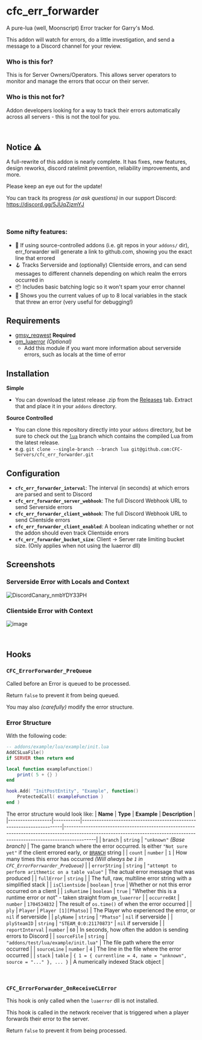 # cfc_err_forwarder
A pure-lua (well, Moonscript) Error tracker for Garry's Mod.

This addon will watch for errors, do a little investigation, and send a message to a Discord channel for your review.

### Who is this for?
This is for Server Owners/Operators. This allows server operators to monitor and manage the errors that occur on their server.

### Who is this **not** for?
Addon developers looking for a way to track their errors automatically across all servers - this is not the tool for you.

<br>

## Notice ⚠️
A full-rewrite of this addon is nearly complete. It has fixes, new features, design reworks, discord ratelimit prevention, reliability improvements, and more.

Please keep an eye out for the update!

You can track its progress _(or ask questions)_ in our support Discord: https://discord.gg/5JUqZjzmYJ

<br>

### Some nifty features:
 - 🧠 If using source-controlled addons (i.e. git repos in your `addons/` dir), err_forwarder will generate a link to github.com, showing you the exact line that errored
 - 🪝 Tracks Serverside and (optionally) Clientside errors, and can send messages to different channels depending on which realm the errors occurred in
 - 📦 Includes basic batching logic so it won't spam your error channel
 - 🔎 Shows you the current values of up to 8 local variables in the stack that threw an error (very useful for debugging!)

## Requirements
 - [gmsv_reqwest](https://github.com/WilliamVenner/gmsv_reqwest) **Required**
 - [gm_luaerror](https://github.com/danielga/gm_luaerror) _(Optional)_
    - Add this module if you want more information about serverside errors, such as locals at the time of error


## Installation
**Simple**
 - You can download the latest release .zip from the [Releases](https://github.com/CFC-Servers/cfc_err_forwarder/releases) tab. Extract that and place it in your `addons` directory.

**Source Controlled**
 - You can clone this repository directly into your `addons` directory, but be sure to check out the [`lua`](https://github.com/CFC-Servers/cfc_err_forwarder/tree/lua) branch which contains the compiled Lua from the latest release.
 - e.g. ``` git clone --single-branch --branch lua git@github.com:CFC-Servers/cfc_err_forwarder.git ```


## Configuration
 - **`cfc_err_forwarder_interval`**: The interval (in seconds) at which errors are parsed and sent to Discord
 - **`cfc_err_forwarder_server_webhook`**: The full Discord Webhook URL to send Serverside errors
 - **`cfc_err_forwarder_client_webhook`**: The full Discord Webhook URL to send Clientside errors
 - **`cfc_err_forwarder_client_enabled`**: A boolean indicating whether or not the addon should even track Clientside errors
 - **`cfc_err_forwarder_bucket_size`**: Client -> Server rate limiting bucket size. (Only applies when not using the luaerror dll)

## Screenshots

### Serverside Error with Locals and Context
![DiscordCanary_nmbYDY33PH](https://user-images.githubusercontent.com/7936439/188520510-709cda4d-1f30-4f15-b43a-ac6cddd0723c.png)


### Clientside Error with Context
![image](https://user-images.githubusercontent.com/7936439/188520586-fdd2f05f-c83a-458a-a7f3-8f29fa99b95f.png)

<br>

## Hooks

### `CFC_ErrorForwarder_PreQueue`
Called before an Error is queued to be processed. 

Return `false` to prevent it from being queued.

You may also _(carefully)_ modify the error structure.

### Error Structure
With the following code:
```lua
-- addons/example/lua/example/init.lua
AddCSLuaFile()
if SERVER then return end

local function exampleFunction()
    print( 5 + {} )
end

hook.Add( "InitPostEntity", "Example", function()
    ProtectedCall( exampleFunction )
end )
```

The error structure would look like:
| **Name**         | **Type**  | **Example**                                                          | **Description**                                                                                                                                                         |
|------------------|-----------|----------------------------------------------------------------------|-------------------------------------------------------------------------------------------------------------------------------------------------------------------------|
| `branch`         | `string`  | `"unknown"` _(Base branch)_                                          | The game branch where the error occurred. Is either `"Not sure yet"` if the client errored early, or [`BRANCH`](https://wiki.facepunch.com/gmod/Global.BRANCH) string   |
| `count`          | `number`  | `1`                                                                  | How many times this error has occurred _(Will always be `1` in `CFC_ErrorForrwarder_PreQueue`)_                                                                         |
| `errorString`    | `string`  | `"attempt to perform arithmetic on a table value"`                   | The actual error message that was produced                                                                                                                              |
| `fullError`      | `string`  |                                                                      | The full, raw, multiline error string with a simplified stack                                                                                                           |
| `isClientside`   | `boolean` | `true`                                                               | Whether or not this error occurred on a client                                                                                                                          |
| `isRuntime`      | `boolean` | `true`                                                               | "Whether this is a runtime error or not" - taken straight from `gm_luaerror`                                                                                            |
| `occurredAt`     | `number`  | `1704534832`                                                         | The result of `os.time()` of when the error occurred                                                                                                                    |
| `ply`            | `Player`  | `Player [1][Phatso]`                                                 | The Player who experienced the error, or `nil` if serverside                                                                                                            |
| `plyName`        | `string`  | `"Phatso"`                                                           | `nil` if serverside                                                                                                                                                     |
| `plySteamID`     | `string`  | `"STEAM_0:0:21170873"`                                               | `nil` if serverside                                                                                                                                                     |
| `reportInterval` | `number`  | `60`                                                                 | In seconds, how often the addon is sending errors to Discord                                                                                                            |
| `sourceFile`     | `string`  | `"addons/test/lua/example/init.lua"`                                 | The file path where the error occurred                                                                                                                                  |
| `sourceLine`     | `number`  | `4`                                                                  | The line in the file where the error occurred                                                                                                                              |
| `stack`          | `table`   | `{ 1 = { currentline = 4, name = "unknown", source = "..." }, ... }` | A numerically indexed Stack object                                                                                                                                      |

<br>

### `CFC_ErrorForwarder_OnReceiveCLError`
This hook is only called when the `luaerror` dll is not installed.

This hook is called in the network receiver that is triggered when a player forwards their error to the server.

Return `false` to prevent it from being processed.

